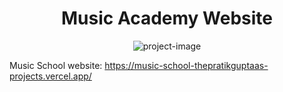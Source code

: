 <h1 align="center" id="title">Music Academy Website</h1>

<p align="center"><img src="https://socialify.git.ci/thepratikguptaa/nextjs/image?font=Jost&amp;language=1&amp;name=1&amp;owner=1&amp;pattern=Signal&amp;stargazers=1&amp;theme=Light" alt="project-image"></p>

Music School website: https://music-school-thepratikguptaas-projects.vercel.app/
